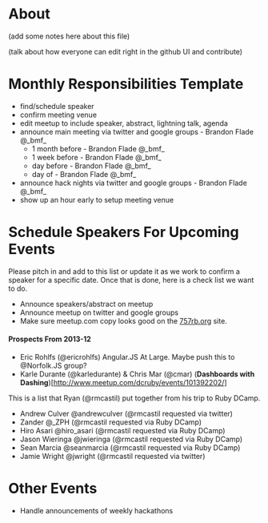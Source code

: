 # About

(add some notes here about this file)

(talk about how everyone can edit right in the github UI and contribute)

# Monthly Responsibilities Template

* find/schedule speaker
* confirm meeting venue
* edit meetup to include speaker, abstract, lightning talk, agenda
* announce main meeting via twitter and google groups - Brandon Flade @\_bmf\_
  * 1 month before - Brandon Flade @\_bmf\_
  * 1 week before - Brandon Flade @\_bmf\_
  * day before - Brandon Flade @\_bmf\_
  * day of - Brandon Flade @\_bmf\_
* announce hack nights via twitter and google groups - Brandon Flade @\_bmf\_
* show up an hour early to setup meeting venue

# Schedule Speakers For Upcoming Events

Please pitch in and add to this list or update it as we work to confirm a speaker for a specific date. Once that is done, here is a check list we want to do.

* Announce speakers/abstract on meetup
* Announce meetup on twitter and google groups
* Make sure meetup.com copy looks good on the [757rb.org](http://757rb.org/) site.

#### Prospects From 2013-12

* Eric Rohlfs (@ericrohlfs) Angular.JS At Large. Maybe push this to @Norfolk.JS group?
* Karle Durante (@karledurante) & Chris Mar (@cmar) (**Dashboards with Dashing**)[http://www.meetup.com/dcruby/events/101392202/]

This is a list that Ryan (@rmcastil) put together from his trip to Ruby DCamp.

* Andrew Culver @andrewculver (@rmcastil requested via twitter)
* Zander @_ZPH (@rmcastil requested via Ruby DCamp)
* Hiro Asari @hiro_asari (@rmcastil requested via Ruby DCamp)
* Jason Wieringa @jwieringa (@rmcastil requested via Ruby DCamp)
* Sean Marcia @seanmarcia (@rmcastil requested via Ruby DCamp)
* Jamie Wright @jwright (@rmcastil requested via twitter)

# Other Events

* Handle announcements of weekly hackathons

